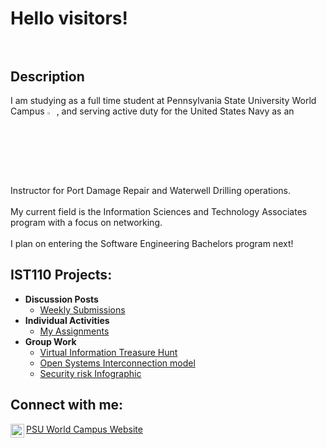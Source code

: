 <h1>Hello visitors!<br>
<br>
<h2>Description</h2>
I am studying as a full time student at Pennsylvania State University World Campus <img src="https://github.com/user-attachments/assets/bc38827b-ce23-4fdf-8fde-26f90c2dc760" height="3%" width="3%" />, and serving active duty for the United States Navy as an Instructor for Port Damage Repair and Waterwell Drilling operations.<br>
<br>
My current field is the Information Sciences and Technology Associates program with a focus on networking.
<br>
<br>
I plan on entering the Software Engineering Bachelors program next!
<br>


<h2>IST110 Projects:</h2>

- <b>Discussion Posts</b>
  - [Weekly Submissions](https://github.com/Scyp-exe/Discussion-Posts)
- <b>Individual Activities</b>
  - [My Assignments](https://github.com/Scyp-exe/Individual-Assignments)
- <b>Group Work</b>
  - [Virtual Information Treasure Hunt](https://github.com/Scyp-exe/Group-activity-1)
  - [Open Systems Interconnection model](https://github.com/Scyp-exe/Group-activity-2)
  - [Security risk Infographic](https://github.com/Scyp-exe/Group-activity-3)

<h2>Connect with me:</h2>

[<img align="left" alt="ErajahScypion | LinkedIn" width="22px" src="https://cdn.jsdelivr.net/npm/simple-icons@v3/icons/linkedin.svg" />][linkedin]

[linkedin]: https://www.linkedin.com/in/erajah-scypion
<a href="https://www.worldcampus.psu.edu/">PSU World Campus Website</a>
